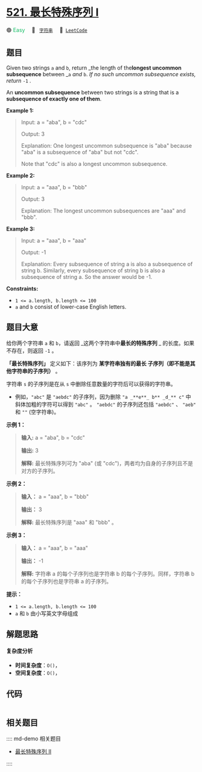 # [521. 最长特殊序列 Ⅰ](https://leetcode.com/problems/longest-uncommon-subsequence-i)

🟢 <font color=#15bd66>Easy</font>&emsp; 🔖&ensp; [`字符串`](/leetcode/outline/tag/string.md)&emsp; 🔗&ensp;[`LeetCode`](https://leetcode.com/problems/longest-uncommon-subsequence-i)


## 题目

Given two strings `a` and `b`, return _the length of the**longest uncommon
subsequence** between _`a` _and_ `b`. _If no such uncommon subsequence exists,
return_ `-1` _._

An **uncommon subsequence** between two strings is a string that is a
**subsequence of exactly one of them**.



**Example 1:**

> Input: a = "aba", b = "cdc"
> 
> Output: 3
> 
> Explanation: One longest uncommon subsequence is "aba" because "aba" is a subsequence of "aba" but not "cdc".
> 
> Note that "cdc" is also a longest uncommon subsequence.

**Example 2:**

> Input: a = "aaa", b = "bbb"
> 
> Output: 3
> 
> Explanation:  The longest uncommon subsequences are "aaa" and "bbb".

**Example 3:**

> Input: a = "aaa", b = "aaa"
> 
> Output: -1
> 
> Explanation:  Every subsequence of string a is also a subsequence of string b. Similarly, every subsequence of string b is also a subsequence of string a. So the answer would be -1.

**Constraints:**

  * `1 <= a.length, b.length <= 100`
  * `a` and `b` consist of lower-case English letters.


## 题目大意

给你两个字符串 `a` 和 `b`，请返回 _这两个字符串中**最长的特殊序列**  _ 的长度。如果不存在，则返回 `-1` 。

**「最长特殊序列」**  定义如下：该序列为 **某字符串独有的最长 子序列（即不能是其他字符串的子序列）** 。

字符串 `s` 的子序列是在从 `s` 中删除任意数量的字符后可以获得的字符串。

  * 例如，`"abc"` 是 `"aebdc"` 的子序列，因为删除 `"a _**e**_ b** _d_** c"` 中斜体加粗的字符可以得到 `"abc"` 。 `"aebdc"` 的子序列还包括 `"aebdc"` 、 `"aeb"` 和 `""` (空字符串)。



**示例 1：**

> 
> 
> 
> 
> 
> **输入:** a = "aba", b = "cdc"
> 
> **输出:** 3
> 
> **解释:** 最长特殊序列可为 "aba" (或 "cdc")，两者均为自身的子序列且不是对方的子序列。

**示例 2：**

> 
> 
> 
> 
> 
> **输入：** a = "aaa", b = "bbb"
> 
> **输出：** 3
> 
> **解释:** 最长特殊序列是 "aaa" 和 "bbb" 。
> 
> 

**示例 3：**

> 
> 
> 
> 
> 
> **输入：** a = "aaa", b = "aaa"
> 
> **输出：** -1
> 
> **解释:** 字符串 a 的每个子序列也是字符串 b 的每个子序列。同样，字符串 b 的每个子序列也是字符串 a 的子序列。
> 
> 



**提示：**

  * `1 <= a.length, b.length <= 100`
  * `a` 和 `b` 由小写英文字母组成


## 解题思路

#### 复杂度分析

- **时间复杂度**：`O()`，
- **空间复杂度**：`O()`，

## 代码

```javascript

```

## 相关题目

:::: md-demo 相关题目
- [最长特殊序列 II](https://leetcode.com/problems/longest-uncommon-subsequence-ii)

::::
